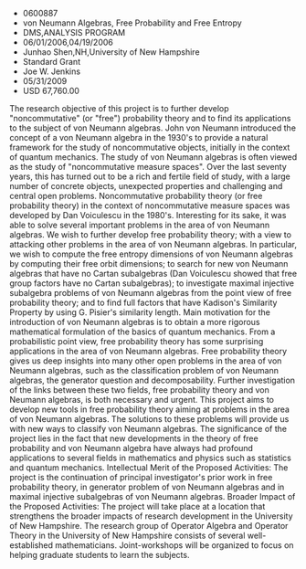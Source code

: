 
* 0600887
* von Neumann Algebras, Free Probability and Free Entropy
* DMS,ANALYSIS PROGRAM
* 06/01/2006,04/19/2006
* Junhao Shen,NH,University of New Hampshire
* Standard Grant
* Joe W. Jenkins
* 05/31/2009
* USD 67,760.00

The research objective of this project is to further develop "noncommutative"
(or "free") probability theory and to find its applications to the subject of
von Neumann algebras. John von Neumann introduced the concept of a von Neumann
algebra in the 1930's to provide a natural framework for the study of
noncommutative objects, initially in the context of quantum mechanics. The study
of von Neumann algebras is often viewed as the study of "noncommutative measure
spaces". Over the last seventy years, this has turned out to be a rich and
fertile field of study, with a large number of concrete objects, unexpected
properties and challenging and central open problems. Noncommutative probability
theory (or free probability theory) in the context of noncommutative measure
spaces was developed by Dan Voiculescu in the 1980's. Interesting for its sake,
it was able to solve several important problems in the area of von Neumann
algebras. We wish to further develop free probability theory; with a view to
attacking other problems in the area of von Neumann algebras. In particular, we
wish to compute the free entropy dimensions of von Neumann algebras by computing
their free orbit dimensions; to search for new von Neumann algebras that have no
Cartan subalgebras (Dan Voiculescu showed that free group factors have no Cartan
subalgebras); to investigate maximal injective subalgebra problems of von
Neumann algebras from the point view of free probability theory; and to find
full factors that have Kadison's Similarity Property by using G. Pisier's
similarity length. Main motivation for the introduction of von Neumann algebras
is to obtain a more rigorous mathematical formulation of the basics of quantum
mechanics. From a probabilistic point view, free probability theory has some
surprising applications in the area of von Neumann algebras. Free probability
theory gives us deep insights into many other open problems in the area of von
Neumann algebras, such as the classification problem of von Neumann algebras,
the generator question and decomposability. Further investigation of the links
between these two fields, free probability theory and von Neumann algebras, is
both necessary and urgent. This project aims to develop new tools in free
probability theory aiming at problems in the area of von Neumann algebras. The
solutions to these problems will provide us with new ways to classify von
Neumann algebras. The significance of the project lies in the fact that new
developments in the theory of free probability and von Neumann algebra have
always had profound applications to several fields in mathematics and physics
such as statistics and quantum mechanics. Intellectual Merit of the Proposed
Activities: The project is the continuation of principal investigator's prior
work in free probability theory, in generator problem of von Neumann algebras
and in maximal injective subalgebras of von Neumann algebras. Broader Impact of
the Proposed Activities: The project will take place at a location that
strengthens the broader impacts of research development in the University of New
Hampshire. The research group of Operator Algebra and Operator Theory in the
University of New Hampshire consists of several well-established mathematicians.
Joint-workshops will be organized to focus on helping graduate students to learn
the subjects.
